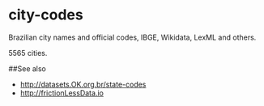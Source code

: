 # city-codes

Brazilian city names and official codes, IBGE, Wikidata, LexML and others.

5565 cities.


##See also 

* http://datasets.OK.org.br/state-codes
* http://frictionLessData.io
